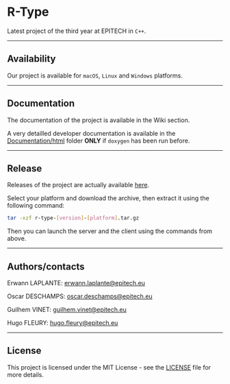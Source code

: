 # R-Type

Latest project of the third year at EPITECH in `C++`.

---
## Availability

Our project is available for `macOS`, `Linux` and `Windows` platforms.

---
## Documentation

The documentation of the project is available in the Wiki section.

A very detailled developer documentation is available in the [Documentation/html](Documentation/html) folder **ONLY** if `doxygen` has been run before.

---
## Release

Releases of the project are actually available [here](https://github.com/EpitechPromo2026/B-CPP-500-LYN-5-2-rtype-erwann.laplante/releases).

Select your platform and download the archive, then extract it using the following command:

```bash
tar -xzf r-type-[version]-[platform].tar.gz
```

Then you can launch the server and the client using the commands from above.

---
## Authors/contacts

Erwann LAPLANTE: <erwann.laplante@epitech.eu>

Oscar DESCHAMPS: <oscar.deschamps@epitech.eu>

Guilhem VINET: <guilhem.vinet@epitech.eu>

Hugo FLEURY: <hugo.fleury@epitech.eu>

---
## License

This project is licensed under the MIT License - see the [LICENSE](LICENSE) file for more details.
